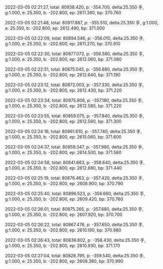 2022-03-05 02:21:27, total: 80938.420, p: -354.700, delta:25.350 手, g:1.000, e: 25.350, b: -202.800, ep: 2611.380, bp: 370.760

2022-03-05 02:21:48, total: 80917.887, p: -355.510, delta:25.350 手, g:1.000, e: 25.350, b: -202.800, ep: 2612.490, bp: 371.000

2022-03-05 02:22:09, total: 80894.546, p: -356.010, delta:25.350 手, g:1.000, e: 25.350, b: -202.800, ep: 2611.270, bp: 370.910

2022-03-05 02:22:30, total: 80877.073, p: -356.580, delta:25.350 手, g:1.000, e: 25.350, b: -202.800, ep: 2612.060, bp: 371.080

2022-03-05 02:22:51, total: 80875.045, p: -356.880, delta:25.350 手, g:1.000, e: 25.350, b: -202.800, ep: 2612.640, bp: 371.190

2022-03-05 02:23:12, total: 80872.003, p: -357.330, delta:25.350 手, g:1.000, e: 25.350, b: -202.800, ep: 2612.430, bp: 371.220

2022-03-05 02:23:34, total: 80875.806, p: -357.180, delta:25.350 手, g:1.000, e: 25.350, b: -202.800, ep: 2612.580, bp: 371.220

2022-03-05 02:23:55, total: 80859.075, p: -357.840, delta:25.350 手, g:1.000, e: 25.350, b: -202.800, ep: 2612.560, bp: 371.300

2022-03-05 02:24:16, total: 80861.610, p: -357.740, delta:25.350 手, g:1.000, e: 25.350, b: -202.800, ep: 2615.060, bp: 371.600

2022-03-05 02:24:37, total: 80859.347, p: -357.980, delta:25.350 手, g:1.000, e: 25.350, b: -202.800, ep: 2614.500, bp: 371.560

2022-03-05 02:24:58, total: 80841.663, p: -358.640, delta:25.350 手, g:1.000, e: 25.350, b: -202.800, ep: 2612.880, bp: 371.440

2022-03-05 02:25:19, total: 80876.463, p: -357.420, delta:25.350 手, g:1.000, e: 25.350, b: -202.800, ep: 2608.900, bp: 370.790

2022-03-05 02:25:40, total: 80896.523, p: -356.660, delta:25.350 手, g:1.000, e: 25.350, b: -202.800, ep: 2609.420, bp: 370.760

2022-03-05 02:26:01, total: 80875.265, p: -357.680, delta:25.350 手, g:1.000, e: 25.350, b: -202.800, ep: 2607.920, bp: 370.700

2022-03-05 02:26:22, total: 80867.476, p: -357.650, delta:25.350 手, g:1.000, e: 25.350, b: -202.800, ep: 2610.190, bp: 370.980

2022-03-05 02:26:43, total: 80836.802, p: -358.430, delta:25.350 手, g:1.000, e: 25.350, b: -202.800, ep: 2610.930, bp: 371.170

2022-03-05 02:27:04, total: 80828.795, p: -359.540, delta:25.350 手, g:1.000, e: 25.350, b: -202.800, ep: 2608.380, bp: 370.990
